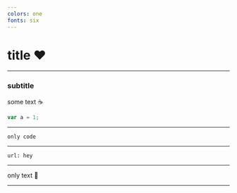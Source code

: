 ```yaml
---
colors: one
fonts: six
---
```



# title :heart:

<!--
notes: A presenter note
-->

---

### subtitle

some text :coffee:

```js
var a = 1;
```

---

```
only code
```

---

```embed
url: hey
```

---

only text :pizza:

---

